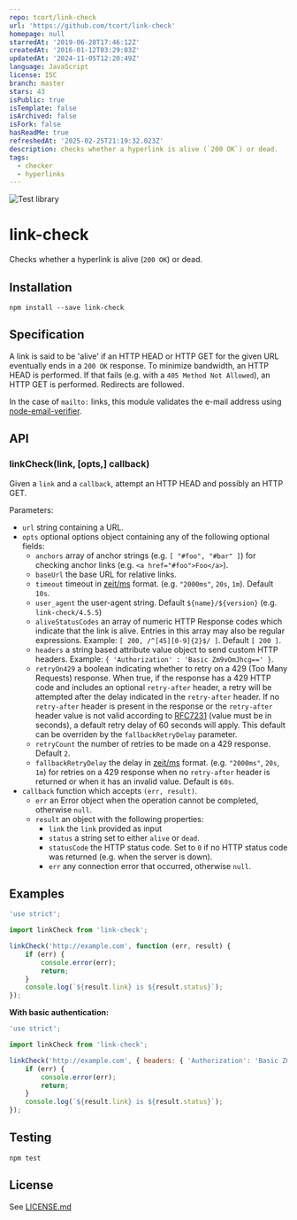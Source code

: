 ```yaml
---
repo: tcort/link-check
url: 'https://github.com/tcort/link-check'
homepage: null
starredAt: '2019-06-28T17:46:12Z'
createdAt: '2016-01-12T03:29:03Z'
updatedAt: '2024-11-05T12:20:49Z'
language: JavaScript
license: ISC
branch: master
stars: 43
isPublic: true
isTemplate: false
isArchived: false
isFork: false
hasReadMe: true
refreshedAt: '2025-02-25T21:19:32.023Z'
description: checks whether a hyperlink is alive (`200 OK`) or dead.
tags:
  - checker
  - hyperlinks
---
```


![Test library](https://github.com/tcort/link-check/actions/workflows/ci.yml/badge.svg)

# link-check

Checks whether a hyperlink is alive (`200 OK`) or dead.

## Installation

```console
npm install --save link-check
```

## Specification

A link is said to be 'alive' if an HTTP HEAD or HTTP GET for the given URL
eventually ends in a `200 OK` response. To minimize bandwidth, an HTTP HEAD
is performed. If that fails (e.g. with a `405 Method Not Allowed`), an HTTP
GET is performed. Redirects are followed.

In the case of `mailto:` links, this module validates the e-mail address using
[node-email-verifier](https://www.npmjs.com/package/node-email-verifier).

## API

### linkCheck(link, [opts,] callback)

Given a `link` and a `callback`, attempt an HTTP HEAD and possibly an HTTP GET.

Parameters:

* `url` string containing a URL.
* `opts` optional options object containing any of the following optional fields:
  * `anchors` array of anchor strings (e.g. `[ "#foo", "#bar" ]`) for checking anchor links (e.g. `<a href="#foo">Foo</a>`).
  * `baseUrl` the base URL for relative links.
  * `timeout` timeout in [zeit/ms](https://www.npmjs.com/package/ms) format. (e.g. `"2000ms"`, `20s`, `1m`). Default `10s`.
  * `user_agent` the user-agent string. Default `${name}/${version}` (e.g. `link-check/4.5.5`)
  * `aliveStatusCodes` an array of numeric HTTP Response codes which indicate that the link is alive. Entries in this array may also be regular expressions. Example: `[ 200, /^[45][0-9]{2}$/ ]`.  Default `[ 200 ]`.
  * `headers` a string based attribute value object to send custom HTTP headers. Example: `{ 'Authorization' : 'Basic Zm9vOmJhcg==' }`.
  * `retryOn429` a boolean indicating whether to retry on a 429 (Too Many Requests) response. When true, if the response has a 429 HTTP code and includes an optional `retry-after` header, a retry will be attempted after the delay indicated in the `retry-after` header. If no `retry-after` header is present in the response or the `retry-after` header value is not valid according to [RFC7231](https://tools.ietf.org/html/rfc7231#section-7.1.3) (value must be in seconds), a default retry delay of 60 seconds will apply. This default can be overriden by the `fallbackRetryDelay` parameter.
  * `retryCount` the number of retries to be made on a 429 response. Default `2`.
  * `fallbackRetryDelay` the delay in [zeit/ms](https://www.npmjs.com/package/ms) format. (e.g. `"2000ms"`, `20s`, `1m`) for retries on a 429 response when no `retry-after` header is returned or when it has an invalid value. Default is `60s`.
* `callback` function which accepts `(err, result)`.
  * `err` an Error object when the operation cannot be completed, otherwise `null`.
  * `result` an object with the following properties:
    * `link` the `link` provided as input
    * `status` a string set to either `alive` or `dead`.
    * `statusCode` the HTTP status code. Set to `0` if no HTTP status code was returned (e.g. when the server is down).
    * `err` any connection error that occurred, otherwise `null`.

## Examples

```js
'use strict';

import linkCheck from 'link-check';

linkCheck('http://example.com', function (err, result) {
    if (err) {
        console.error(err);
        return;
    }
    console.log(`${result.link} is ${result.status}`);
});
```

**With basic authentication:**

```js
'use strict';

import linkCheck from 'link-check';

linkCheck('http://example.com', { headers: { 'Authorization': 'Basic Zm9vOmJhcg==' } }, function (err, result) {
    if (err) {
        console.error(err);
        return;
    }
    console.log(`${result.link} is ${result.status}`);
});
```

## Testing

```console
npm test
```

## License

See [LICENSE.md](https://github.com/tcort/link-check/blob/master/LICENSE.md)
